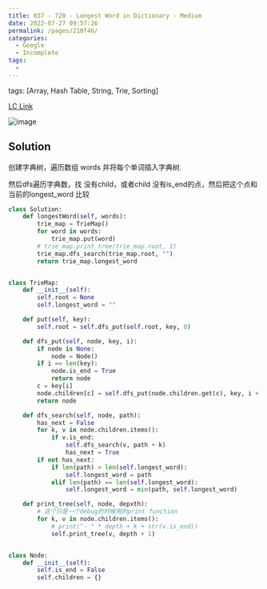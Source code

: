 ```yaml
---
title: 037 - 720 - Longest Word in Dictionary - Medium
date: 2022-07-27 09:57:26
permalink: /pages/210f46/
categories:
  - Google
  - Incomplete
tags:
  - 
---
```

tags: [Array, Hash Table, String, Trie, Sorting]


[LC Link](https://leetcode.cn/problems/longest-word-in-dictionary/)

<img alt="image" src="https://user-images.githubusercontent.com/41789327/182254744-10dbf4c7-4cf5-4ea3-aed1-003e790ba2ff.png">

## Solution
创建字典树，遍历数组 words 并将每个单词插入字典树.

然后dfs遍历字典数，找 没有child，或者child 没有is_end的点，然后把这个点和当前的longest_word 比较


```python
class Solution:
    def longestWord(self, words):
        trie_map = TrieMap()
        for word in words:
            trie_map.put(word)
        # trie_map.print_tree(trie_map.root, 1)
        trie_map.dfs_search(trie_map.root, "")
        return trie_map.longest_word


class TrieMap:
    def __init__(self):
        self.root = None
        self.longest_word = ""

    def put(self, key):
        self.root = self.dfs_put(self.root, key, 0)

    def dfs_put(self, node, key, i):
        if node is None:
            node = Node()
        if i == len(key):
            node.is_end = True
            return node
        c = key[i]
        node.children[c] = self.dfs_put(node.children.get(c), key, i + 1)
        return node

    def dfs_search(self, node, path):
        has_next = False
        for k, v in node.children.items():
            if v.is_end:
                self.dfs_search(v, path + k)
                has_next = True
        if not has_next:
            if len(path) > len(self.longest_word):
                self.longest_word = path
            elif len(path) == len(self.longest_word):
                self.longest_word = min(path, self.longest_word)

    def print_tree(self, node, depxth):
        # 这个只是一个debug的时候用的print function
        for k, v in node.children.items():
            # print("- " * depth + k + str(v.is_end))
            self.print_tree(v, depth + 1)


class Node:
    def __init__(self):
        self.is_end = False
        self.children = {}
```